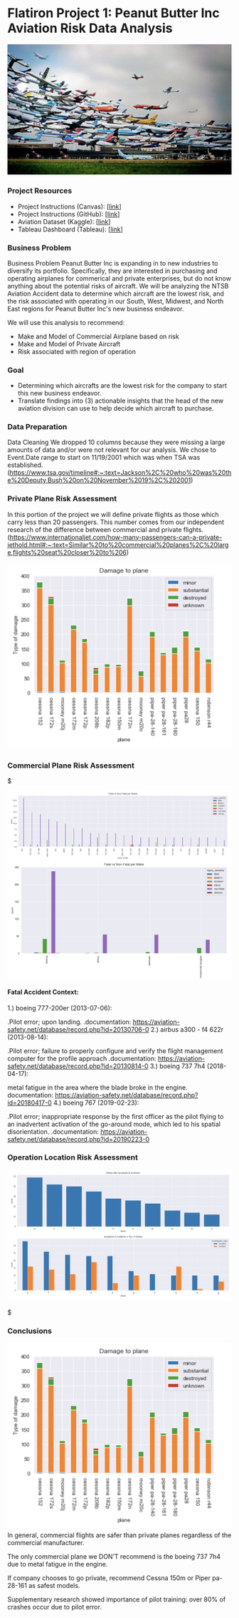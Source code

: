 # Flatiron Project 1: Peanut Butter Inc Aviation Risk Data Analysis

![plane](images/plane_image.png)


### Project Resources
- Project Instructions (Canvas): [[link](https://learning.flatironschool.com/courses/6412/pages/phase-1-project-description?module_item_id=561813#grading)]
- Project Instructions (GitHub): [[link](https://github.com/learn-co-curriculum/dsc-phase-1-project-v3)]
- Aviation Dataset (Kaggle): [[link](https://www.kaggle.com/datasets/khsamaha/aviation-accident-database-synopses)]
- Tableau Dashboard (Tableau): [[link](https://public.tableau.com/app/profile/james.mclaughlin2891/viz/PeanutButterIncRiskAnalysis/Dashboard2?publish=yes)]

### Business Problem
Business Problem
Peanut Butter Inc is expanding in to new industries to diversify its portfolio. Specifically, they are interested in purchasing and operating airplanes for commerical and private enterprises, but do not know anything about the potential risks of aircraft. We will be analyzing the NTSB Aviation Accident data to determine which aircraft are the lowest risk, and the risk associated with operating in our South, West, Midwest, and North East regions for Peanut Butter Inc's new business endeavor.

We will use this analysis to recommend:

- Make and Model of Commercial Airplane based on risk
- Make and Model of Private Aircraft
- Risk associated with region of operation

### Goal
  - Determining which aircrafts are the lowest risk for the company to start this new business endeavor.
  - Translate findings into (3) actionable insights that the head of the new aviation division can use to help decide which aircraft to purchase.



### Data Preparation
Data Cleaning
We dropped 10 columns because they were missing a large amounts of data and/or were not relevant for our analysis.
We chose to Event.Date range to start on 11/19/2001 which was when TSA was established. (https://www.tsa.gov/timeline#:~:text=Jackson%2C%20who%20was%20the%20Deputy,Bush%20on%20November%2019%2C%202001)



### Private Plane Risk Assessment


In this portion of the project we will define private flights as those which carry less than 20 passengers. This number comes from our independent research of the difference between commercial and private flights.(https://www.internationaljet.com/how-many-passengers-can-a-private-jethold.html#:~:text=Similar%20to%20commercial%20planes%2C%20large,flights%20seat%20closer%20to%206)

![plane](images/private_data.png)



### Commercial Plane Risk Assessment

$

![plane](images/commercial_data.png)


#### Fatal Accident Context:
1.) boeing 777-200er (2013-07-06):

.Pilot error; upon landing.
.documentation: https://aviation-safety.net/database/record.php?id=20130706-0
2.) airbus a300 - f4 622r (2013-08-14):

.Pilot error; failure to properly configure and verify the flight management computer for the profile approach
.documentation: https://aviation-safety.net/database/record.php?id=20130814-0
3.) boeing 737 7h4 (2018-04-17):

metal fatigue in the area where the blade broke in the engine.
documentation: https://aviation-safety.net/database/record.php?id=20180417-0
4.) boeing 767 (2019-02-23):

.Pilot error; inappropriate response by the first officer as the pilot flying to an inadvertent activation of the go-around mode, which led to his spatial disorientation.
.documentation: https://aviation-safety.net/database/record.php?id=20190223-0


### Operation Location Risk Assessment


![plane](images/location_data.png)





$





### Conclusions

![plane](images/private_data.png)
In general, commercial flights are safer than private planes regardless of the commercial manufacturer.

The only commercial plane we DON’T recommend is the boeing 737 7h4 due to metal fatigue in the engine.

If company chooses to go private, recommend Cessna 150m or Piper pa-28-161 as safest models.

Supplementary research showed importance of pilot training: over 80% of crashes occur due to pilot error.


